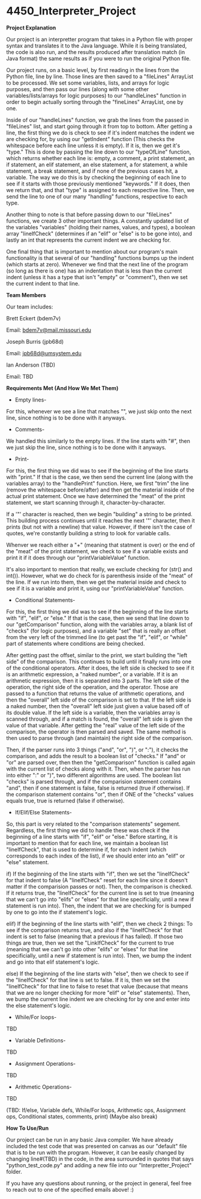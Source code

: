 # 4450_Interpreter_Project

**Project Explanation**

Our project is an interpretter program that takes in a Python file with proper syntax and translates it to the Java language. While it is being translated, the code is also run, and the results produced after translation match (in Java format) the same results as if you were to run the original Python file.

Our project runs, on a basic level, by first reading in the lines from the Python file, line by line. Those lines are then saved to a "fileLines" ArrayList to be processed. We set some variables, lists, and arrays for logic purposes, and then pass our lines (along with some other variables/lists/arrays for logic purposes) to our "handleLines" function in order to begin actually sorting through the "fineLines" ArrayList, one by one.

Inside of our "handleLines" function, we grab the lines from the passed in "fileLines" list, and start going through it from top to bottom. After getting a line, the first thing we do is check to see if it's indent matches the indent we are checking for, by using our "getIndent" function (This checks the whitespace before each line unless it is empty). If it is, then we get it's "type." This is done by passing the line down to our "typeOfLine" function, which returns whether each line is: empty, a comment, a print statement, an if statement, an elif statement, an else statement, a for statement, a while statement, a break statement, and if none of the previous cases hit, a variable. The way we do this is by checking the beginning of each line to see if it starts with those previously mentioned "keywords." If it does, then we return that, and that "type" is assigned to each respective line. Then, we send the line to one of our many "handling" functions, respective to each type.

Another thing to note is that before passing down to our "fileLines" functions, we create 3 other important things. A constantly updated list of the variables "variables" (holding their names, values, and types), a boolean array "lineIfCheck" (determines if an "elif" or "else" is to be gone into), and lastly an int that represents the current indent we are checking for.

One final thing that is important to mention about our program's main functionality is that several of our "handling" functions bumps up the indent (which starts at zero). Whenever we find that the next line of the program (so long as there is one) has an indentation that is less than the current indent (unless it has a type that isn't "empty" or "comment"), then we set the current indent to that line.

**Team Members**

Our team includes:

Brett Eckert (bdem7v)

Email: bdem7v@mail.missouri.edu


Joseph Burris (jpb68d)

Email: jpb68d@umsystem.edu



Ian Anderson (TBD)

Email: TBD

**Requirements Met (And How We Met Them)**

- Empty lines-

For this, whenever we see a line that matches "", we just skip onto the next line, since nothing is to be done with it anyways.

- Comments-

We handled this similarly to the empty lines. If the line starts with "#", then we just skip the line, since nothing is to be done with it anyways.

- Print-

For this, the first thing we did was to see if the beginning of the line starts with "print." If that is the case, we then send the current line (along with the variables array) to the "handlePrint" function. Here, we first "trim" the line (remove the whitespace before/after) and then get the material inside of the actual print statement. Once we have determined the "meat" of the print statement, we start scanning through it, character-by-character.

If a '"' character is reached, then we begin "building" a string to be printed. This building process continues until it reaches the next '"' character, then it prints (but not with a newline) that value. However, if there isn't the case of quotes, we're constantly building a string to look for variable calls.

Whenver we reach either a "+" (meaning that statment is over) or the end of the "meat" of the print statement, we check to see if a variable exists and print it if it does through our "printVariableValue" function.

It's also important to mention that really, we exclude checking for (str() and int()). However, what we do check for is parenthesis inside of the "meat" of the line. If we run into them, then we get the material inside and check to see if it is a variable and print it, using our "printVariableValue" function.

- Conditional Statements-

For this, the first thing we did was to see if the beginning of the line starts with "if", "elif", or "else." If that is the case, then we send that line down to our "getComparison" function, along with the variables array, a blank list of "checks" (for logic purposes), and a variable "set" that is really an offset from the very left of the trimmed line (to get past the "if", "elif", or "while" part of statements where conditions are being checked.

After getting past the offset, similar to the print, we start building the "left side" of the comparison. This continues to build until it finally runs into one of the conditional operators. After it does, the left side is checked to see if it is an arithmetic expression, a "naked number", or a variable. If it is an arithmetic expression, then it is separated into 3 parts. The left side of the operation, the right side of the operation, and the operator. Those are passed to a function that returns the value of arithmetic operations, and then the "overall" left side of the comparison is set to that. If the left side is a naked number, then the "overall" left side just given a value based off of its double value. If the left side is a variable, then the variables array is scanned through, and if a match is found, the "overall" left side is given the value of that variable. After getting the "real" value of the left side of the comparison, the operator is then parsed and saved. The same method is then used to parse through (and maintain) the right side of the comparison.

Then, if the parser runs into 3 things ("and", "or", ")", or ":"), it checks the comparison, and adds the result to a boolean list of "checks." If "and" or "or" are parsed over, then then the "getComparison" function is called again with the current list of checks along with it. Then, when the parser has run into either ":" or ")", two different algorithms are used. The boolean list "checks" is parsed through, and if the comparision statement contains "and", then if one statement is false, false is returned (true if otherwise). If the comparison statement contains "or", then if ONE of the "checks" values equals true, true is returned (false if otherwise).

- If/Elif/Else Statements-

So, this part is very related to the "comparison statements" segement. Regardless, the first thing we did to handle these was check if the beginning of a line starts with "if", "elif" or "else." Before starting, it is important to mention that for each line, we maintain a boolean list "lineIfCheck", that is used to determine if, for each indent (which corresponds to each index of the list), if we should enter into an "elif" or "else" statement.

if) If the beginning of the line starts with "if", then we set the "lineIfCheck" for that indent to false (A "lineIfCheck" reset for each line since it doesn't matter if the comparision passes or not). Then, the comparison is checked. If it returns true, the "lineIfCheck" for the current line is set to true (meaning that we can't go into "elifs" or "elses" for that line specificially, until a new if statement is run into). Then, the indent that we are checking for is bumped by one to go into the if statement's logic.

elif) If the beginning of the line starts with "elif", then we check 2 things: To see if the comparison returns true, and also if the "lineIfCheck" for that indent is set to false (meaning that a previous if has failed). If those two things are true, then we set the "LinkIfCheck" for the current to true (meaning that we can't go into other "elifs" or "elses" for that line specificially, until a new if statement is run into). Then, we bump the indent and go into that elif statement's logic.

else) If the beginning of the line starts with "else", then we check to see if the "lineIfCheck" for that line is set to false. If it is, then we set the "lineIfCheck" for that line to false to reset that value (because that means that we are no longer checking for more "elif" or "else" statements). Then, we bump the current line indent we are checking for by one and enter into the else statement's logic.

- While/For loops-

TBD

- Variable Definitions-

TBD

- Assignment Operations-

TBD

- Arithmetic Operations-

TBD

(TBD: If/else, Variable defs, While/For loops, Arithmetic ops, Assignment ops, Conditional states, comments, print) (Maybe also break)

**How To Use/Run**

Our project can be run in any basic Java compiler. We have already included the test code that was presented on canvas as our "default" file that is to be run with the program. However, it can be easily changed by changing line#(TBD) in the code, in the area surrounded in quotes that says "python_test_code.py" and adding a new file into our "Interpretter_Project" folder.

If you have any questions about running, or the project in general, feel free to reach out to one of the specified emails above! :)

